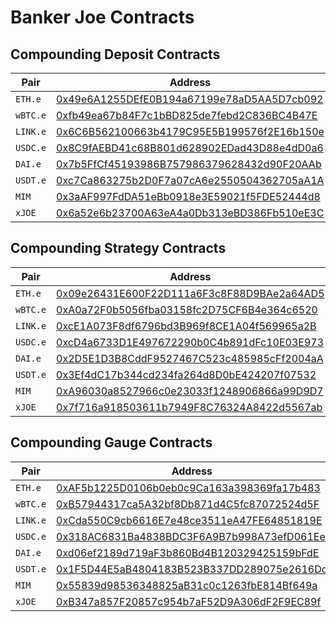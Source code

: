 # Banker Joe Contracts

## Compounding Deposit Contracts

| Pair              | Address                                                                                                                                            |
| ----------------- | -------------------------------------------------------------------------------------------------------------------------------------------------- |
| `ETH.e`           | [0x49e6A1255DEfE0B194a67199e78aD5AA5D7cb092](https://snowtrace.io/address/0x49e6A1255DEfE0B194a67199e78aD5AA5D7cb092) |
| `wBTC.e`          | [0xfb49ea67b84F7c1bBD825de7febd2C836BC4B47E](https://snowtrace.io/address/0xfb49ea67b84F7c1bBD825de7febd2C836BC4B47E) |
| `LINK.e`          | [0x6C6B562100663b4179C95E5B199576f2E16b150e](https://snowtrace.io/address/0x6C6B562100663b4179C95E5B199576f2E16b150e) |
| `USDC.e`          | [0x8C9fAEBD41c68B801d628902EDad43D88e4dD0a6](https://snowtrace.io/address/0x8C9fAEBD41c68B801d628902EDad43D88e4dD0a6) |
| `DAI.e`           | [0x7b5FfCf45193986B757986379628432d90F20AAb](https://snowtrace.io/address/0x7b5FfCf45193986B757986379628432d90F20AAb) |
| `USDT.e`          | [0xc7Ca863275b2D0F7a07cA6e2550504362705aA1A](https://snowtrace.io/address/0xc7Ca863275b2D0F7a07cA6e2550504362705aA1A) |
| `MIM`             | [0x3aAF997FdDA51eBb0918e3E59021f5FDE52444d8](https://snowtrace.io/address/0x3aAF997FdDA51eBb0918e3E59021f5FDE52444d8) |
| `xJOE`            | [0x6a52e6b23700A63eA4a0Db313eBD386Fb510eE3C](https://snowtrace.io/address/0x6a52e6b23700A63eA4a0Db313eBD386Fb510eE3C) |

## Compounding Strategy Contracts

| Pair              | Address                                                                                                                                            |
| ----------------- | -------------------------------------------------------------------------------------------------------------------------------------------------- |
| `ETH.e`           | [0x09e26431E600F22D111a6F3c8F88D9BAe2a64AD5](https://snowtrace.io/address/0x09e26431E600F22D111a6F3c8F88D9BAe2a64AD5) |
| `wBTC.e`          | [0xA0a72F0b5056fba03158fc2D75CF6B4e364c6520](https://snowtrace.io/address/0xA0a72F0b5056fba03158fc2D75CF6B4e364c6520) |
| `LINK.e`          | [0xcE1A073F8df6796bd3B969f8CE1A04f569965a2B](https://snowtrace.io/address/0xcE1A073F8df6796bd3B969f8CE1A04f569965a2B) |
| `USDC.e`          | [0xcD4a6733D1E497672290b0C4b891dFc10E03E973](https://snowtrace.io/address/0xcD4a6733D1E497672290b0C4b891dFc10E03E973) |
| `DAI.e`           | [0x2D5E1D3B8CddF9527467C523c485985cFf2004aA](https://snowtrace.io/address/0x2D5E1D3B8CddF9527467C523c485985cFf2004aA) |
| `USDT.e`          | [0x3Ef4dC17b344cd234fa264d8D0bE424207f07532](https://snowtrace.io/address/0x3Ef4dC17b344cd234fa264d8D0bE424207f07532) |
| `MIM`             | [0xA96030a8527966c0e23033f1248906866a99D9D7](https://snowtrace.io/address/0xA96030a8527966c0e23033f1248906866a99D9D7) |
| `xJOE`            | [0x7f716a918503611b7949F8C76324A8422d5567ab](https://snowtrace.io/address/0x7f716a918503611b7949F8C76324A8422d5567ab) |

## Compounding Gauge Contracts

| Pair              | Address                                                                                                                                            |
| ----------------- | -------------------------------------------------------------------------------------------------------------------------------------------------- |
| `ETH.e`           | [0xAF5b1225D0106b0eb0c9Ca163a398369fa17b483](https://snowtrace.io/address/0xAF5b1225D0106b0eb0c9Ca163a398369fa17b483) |
| `wBTC.e`          | [0xB57944317ca5A32bf8Db871d4C5fc87072524d5F](https://snowtrace.io/address/0xB57944317ca5A32bf8Db871d4C5fc87072524d5F) |
| `LINK.e`          | [0xCda550C9cb6616E7e48ce3511eA47FE64851819E](https://snowtrace.io/address/0xCda550C9cb6616E7e48ce3511eA47FE64851819E) |
| `USDC.e`          | [0x318AC6831Ba4838BDC3F6A9B7b998A73efD061Ee](https://snowtrace.io/address/0x318AC6831Ba4838BDC3F6A9B7b998A73efD061Ee) |
| `DAI.e`           | [0xd06ef2189d719aF3b860Bd4B120329425159bFdE](https://snowtrace.io/address/0xd06ef2189d719aF3b860Bd4B120329425159bFdE) |
| `USDT.e`          | [0x1F5D44E5aB4804183B523B337DD289075e2616Dd](https://snowtrace.io/address/0x1F5D44E5aB4804183B523B337DD289075e2616Dd) |
| `MIM`             | [0x55839d98536348825aB31c0c1263fbE814Bf649a](https://snowtrace.io/address/0x55839d98536348825aB31c0c1263fbE814Bf649a) |
| `xJOE`            | [0xB347a857F20857c954b7aF52D9A306dF2F9EC89f](https://snowtrace.io/address/0xB347a857F20857c954b7aF52D9A306dF2F9EC89f) |
